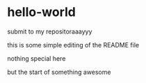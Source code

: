 # hello-world
submit to my repositoraaayyy

this is some simple editing of the README file

nothing special here

but the start of something awesome
